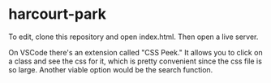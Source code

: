 # harcourt-park
To edit, clone this repository and open index.html. Then open a live server.

On VSCode there's an extension called "CSS Peek." It allows you to click on a class and see the css for it, which is pretty convenient since the css file is so large. Another viable option would be the search function. 
